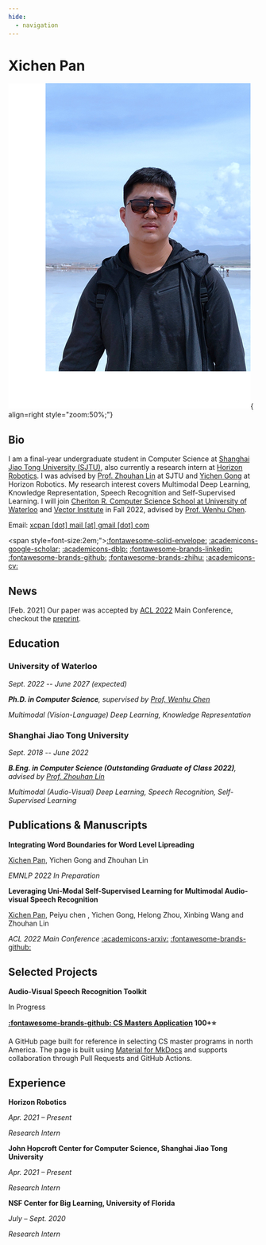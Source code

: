 ```yaml
---
hide:
  - navigation
---
```


# Xichen Pan

![Image title](images/por.png){ align=right style="zoom:50%;"}

## Bio

I am a final-year undergraduate student in Computer Science at [Shanghai Jiao Tong University (SJTU)](https://www.sjtu.edu.cn/), also currently a research intern at [Horizon Robotics](https://horizon.ai/). I was advised by [Prof. Zhouhan Lin](https://jhc.sjtu.edu.cn/people/members/faculty/zhouhan-lin.html) at SJTU and [Yichen Gong](https://scholar.google.com/citations?user=e3bTLycAAAAJ&hl=en) at Horizon Robotics. My research interest covers Multimodal Deep Learning, Knowledge Representation, Speech Recognition and Self-Supervised Learning. I will join [Cheriton R. Computer Science School at University of Waterloo](https://cs.uwaterloo.ca/) and [Vector Institute](https://vectorinstitute.ai/) in Fall 2022, advised by [Prof. Wenhu Chen](https://wenhuchen.github.io/).

Email: [xcpan [dot] mail [at] gmail [dot] com](mailto:xcpan.mail@gmail.com)

<span style=font-size:2em;">[:fontawesome-solid-envelope:](mailto:xcpan.mail@gmail.com) [:academicons-google-scholar:](https://scholar.google.com/citations?user=9wh9VXIAAAAJ&hl=en) [:academicons-dblp:](https://dblp.org/pid/317/0180.html) [:fontawesome-brands-linkedin:](https://www.linkedin.com/in/xichenpan/) [:fontawesome-brands-github:](https://github.com/Flash-321) [:fontawesome-brands-zhihu:](https://www.zhihu.com/people/pan-xi-chen-54) [:academicons-cv:](sources/CV.pdf)</span>

## News

[Feb. 2021] Our paper was accepted by [ACL 2022](https://www.2022.aclweb.org/) Main Conference, checkout the [preprint](https://arxiv.org/abs/2203.07996).

## Education

### University of Waterloo

*Sept. 2022 -- June 2027 (expected)*

***Ph.D. in Computer Science**, supervised by [Prof. Wenhu Chen](https://wenhuchen.github.io/)*

*Multimodal (Vision-Language) Deep Learning, Knowledge Representation*

### Shanghai Jiao Tong University

*Sept. 2018 -- June 2022*

***B.Eng. in Computer Science (Outstanding Graduate of Class 2022)**, advised by [Prof. Zhouhan Lin](https://jhc.sjtu.edu.cn/people/members/faculty/zhouhan-lin.html)*

*Multimodal (Audio-Visual) Deep Learning, Speech Recognition, Self-Supervised Learning*

## Publications & Manuscripts

**Integrating Word Boundaries for Word Level Lipreading**

<u>Xichen Pan</u>, Yichen Gong and Zhouhan Lin

*EMNLP 2022 In Preparation*
	
**Leveraging Uni-Modal Self-Supervised Learning for Multimodal Audio-visual Speech Recognition**

<u>Xichen Pan</u>, Peiyu chen , Yichen Gong, Helong Zhou, Xinbing Wang and Zhouhan Lin

*ACL 2022 Main Conference* [:academicons-arxiv:](https://arxiv.org/abs/2203.07996) [:fontawesome-brands-github:](https://github.com/LUMIA-Group/Leveraging-Self-Supervised-Learning-for-AVSR)

## Selected Projects

**Audio-Visual Speech Recognition Toolkit**

In Progress

**[:fontawesome-brands-github: CS Masters Application](https://cs-masters-application.github.io/) 100+:star:**

A GitHub page built for reference in selecting CS master programs in north America. The page is built using [Material for MkDocs](https://squidfunk.github.io/mkdocs-material/) and supports collaboration through Pull Requests and GitHub Actions.

## Experience
**Horizon Robotics**

*Apr. 2021 – Present*

*Research Intern*

**John Hopcroft Center for Computer Science, Shanghai Jiao Tong University**

*Apr. 2021 – Present*

*Research Intern*

**NSF Center for Big Learning, University of Florida**

*July – Sept. 2020*

*Research Intern*
